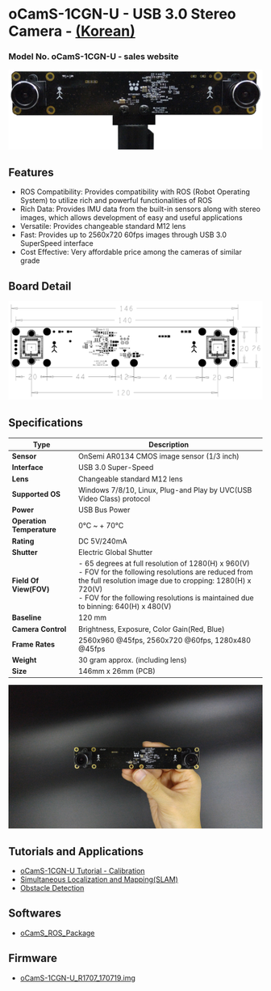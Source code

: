 # oCamS-1CGN-U - USB 3.0 Stereo Camera - [(Korean)](Korean/README.md)
### Model No. oCamS-1CGN-U - sales website

![ScreenShot](../../images/oCamS-1CGN-U.png)

## Features
*	ROS Compatibility: Provides compatibility with ROS (Robot Operating System) to utilize rich and powerful functionalities of ROS
*	Rich Data: Provides IMU data from the built-in sensors along with stereo images, which allows development of easy and useful applications
*	Versatile: Provides changeable standard M12 lens
*	Fast: Provides up to 2560x720 60fps images through USB 3.0 SuperSpeed interface
*	Cost Effective: Very affordable price among the cameras of similar grade

## Board Detail
![ScreenShot](../../images/oCamS-1CGN-U_Layout.PNG)


## Specifications
Type | Description |
------|------|
**Sensor** | OnSemi AR0134 CMOS image sensor (1/3 inch) |
**Interface** | USB 3.0 Super-Speed |
**Lens** | Changeable standard M12 lens | 
**Supported OS** | Windows 7/8/10, Linux, Plug-and Play by UVC(USB Video Class) protocol | 
**Power** | USB Bus Power | 
**Operation Temperature** | 0°C ~ + 70°C |
**Rating** | DC 5V/240mA |
**Shutter** | Electric Global Shutter |
**Field Of View(FOV)** | - 65 degrees at full resolution of 1280(H) x 960(V)</br> - FOV for the following resolutions are reduced from the full resolution image due to cropping: 1280(H) x 720(V)</br> - FOV for the following resolutions is maintained due to binning: 640(H) x 480(V) |
**Baseline** | 120 mm | 
**Camera Control** | Brightness, Exposure, Color Gain(Red, Blue) | 
**Frame Rates** | 2560x960 @45fps, 2560x720 @60fps, 1280x480 @45fps | 
**Weight** | 30 gram approx. (including lens) | 
**Size** | 146mm x 26mm (PCB) | 

![ScreenShot](../../images/oCamS-1CGN-U_poster.jpg)

## Tutorials and Applications
* [oCamS-1CGN-U Tutorial - Calibration](https://youtu.be/veahVVHA8H4)
* [Simultaneous Localization and Mapping(SLAM)](https://youtu.be/Zq3pChn_P1Y)
* [Obstacle Detection](https://youtu.be/Y5KV6uDU7QY)


## Softwares
* [oCamS_ROS_Package](../../Software/oCamS_ROS_Package)

## Firmware
* [oCamS-1CGN-U_R1707_170719.img](https://github.com/withrobot/oCam/blob/master/Firmware/oCamS-1CGN-U_R1707_170719.img)
